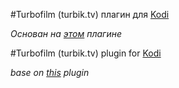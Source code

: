 #Turbofilm (turbik.tv) плагин для [Kodi](http://kodi.tv/ "Kodi")

*Основан на [этом](https://superrepo.org/kodi/addon/plugin.video.turbofilm.tv "turbofilm.tv") плагине*

#Turbofilm (turbik.tv) plugin for [Kodi](http://kodi.tv/ "Kodi")

*base on [this](https://superrepo.org/kodi/addon/plugin.video.turbofilm.tv "turbofilm.tv") plugin*